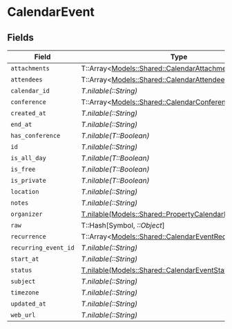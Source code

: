 # CalendarEvent


## Fields

| Field                                                                                                              | Type                                                                                                               | Required                                                                                                           | Description                                                                                                        |
| ------------------------------------------------------------------------------------------------------------------ | ------------------------------------------------------------------------------------------------------------------ | ------------------------------------------------------------------------------------------------------------------ | ------------------------------------------------------------------------------------------------------------------ |
| `attachments`                                                                                                      | T::Array<[Models::Shared::CalendarAttachment](../../models/shared/calendarattachment.md)>                          | :heavy_minus_sign:                                                                                                 | N/A                                                                                                                |
| `attendees`                                                                                                        | T::Array<[Models::Shared::CalendarAttendee](../../models/shared/calendarattendee.md)>                              | :heavy_minus_sign:                                                                                                 | N/A                                                                                                                |
| `calendar_id`                                                                                                      | *T.nilable(::String)*                                                                                              | :heavy_minus_sign:                                                                                                 | N/A                                                                                                                |
| `conference`                                                                                                       | T::Array<[Models::Shared::CalendarConference](../../models/shared/calendarconference.md)>                          | :heavy_minus_sign:                                                                                                 | N/A                                                                                                                |
| `created_at`                                                                                                       | *T.nilable(::String)*                                                                                              | :heavy_minus_sign:                                                                                                 | N/A                                                                                                                |
| `end_at`                                                                                                           | *T.nilable(::String)*                                                                                              | :heavy_minus_sign:                                                                                                 | N/A                                                                                                                |
| `has_conference`                                                                                                   | *T.nilable(T::Boolean)*                                                                                            | :heavy_minus_sign:                                                                                                 | N/A                                                                                                                |
| `id`                                                                                                               | *T.nilable(::String)*                                                                                              | :heavy_minus_sign:                                                                                                 | N/A                                                                                                                |
| `is_all_day`                                                                                                       | *T.nilable(T::Boolean)*                                                                                            | :heavy_minus_sign:                                                                                                 | N/A                                                                                                                |
| `is_free`                                                                                                          | *T.nilable(T::Boolean)*                                                                                            | :heavy_minus_sign:                                                                                                 | N/A                                                                                                                |
| `is_private`                                                                                                       | *T.nilable(T::Boolean)*                                                                                            | :heavy_minus_sign:                                                                                                 | N/A                                                                                                                |
| `location`                                                                                                         | *T.nilable(::String)*                                                                                              | :heavy_minus_sign:                                                                                                 | N/A                                                                                                                |
| `notes`                                                                                                            | *T.nilable(::String)*                                                                                              | :heavy_minus_sign:                                                                                                 | N/A                                                                                                                |
| `organizer`                                                                                                        | [T.nilable(Models::Shared::PropertyCalendarEventOrganizer)](../../models/shared/propertycalendareventorganizer.md) | :heavy_minus_sign:                                                                                                 | N/A                                                                                                                |
| `raw`                                                                                                              | T::Hash[Symbol, *::Object*]                                                                                        | :heavy_minus_sign:                                                                                                 | N/A                                                                                                                |
| `recurrence`                                                                                                       | T::Array<[Models::Shared::CalendarEventRecurrence](../../models/shared/calendareventrecurrence.md)>                | :heavy_minus_sign:                                                                                                 | N/A                                                                                                                |
| `recurring_event_id`                                                                                               | *T.nilable(::String)*                                                                                              | :heavy_minus_sign:                                                                                                 | N/A                                                                                                                |
| `start_at`                                                                                                         | *T.nilable(::String)*                                                                                              | :heavy_minus_sign:                                                                                                 | N/A                                                                                                                |
| `status`                                                                                                           | [T.nilable(Models::Shared::CalendarEventStatus)](../../models/shared/calendareventstatus.md)                       | :heavy_minus_sign:                                                                                                 | N/A                                                                                                                |
| `subject`                                                                                                          | *T.nilable(::String)*                                                                                              | :heavy_minus_sign:                                                                                                 | N/A                                                                                                                |
| `timezone`                                                                                                         | *T.nilable(::String)*                                                                                              | :heavy_minus_sign:                                                                                                 | N/A                                                                                                                |
| `updated_at`                                                                                                       | *T.nilable(::String)*                                                                                              | :heavy_minus_sign:                                                                                                 | N/A                                                                                                                |
| `web_url`                                                                                                          | *T.nilable(::String)*                                                                                              | :heavy_minus_sign:                                                                                                 | N/A                                                                                                                |